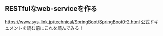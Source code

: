 ## RESTfulなweb-serviceを作る

https://www.sys-link.jp/technical/SpringBoot/SpringBoot0-2.html
公式ドキュメントを読む前にこれを読んでみる！